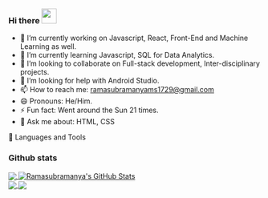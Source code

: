 ### Hi there <img src="https://raw.githubusercontent.com/MartinHeinz/MartinHeinz/master/wave.gif" width="30px">

- 🔭 I’m currently working on Javascript, React, Front-End and Machine Learning as well.
- 🌱 I’m currently learning Javascript, SQL for Data Analytics.
- 👯 I’m looking to collaborate on Full-stack development, Inter-disciplinary projects.
- 🤔 I’m looking for help with Android Studio.
- 📫 How to reach me: ramasubramanyams1729@gmail.com
- 😄 Pronouns: He/Him.
- ⚡ Fun fact: Went around the Sun 21 times.
- 💬 Ask me about: HTML, CSS

🧰 Languages and Tools

### Github stats

<a href="https://github.com/Ramasubramanya-MS">
  <img align="center" src="https://github-readme-stats.vercel.app/api/top-langs/?username=Ramasubramanya-MS&title_color=ffffff&text_color=c9cacc&icon_color=2bbc8a&bg_color=1d1f21&langs_count=6" />
</a>

<a href="https://github.com/Ramasubramanya-MS">
  <img align="center" src="https://github-readme-stats.vercel.app/api?username=Ramasubramanya-MS&show_icons=true&line_height=27&count_private=true&title_color=ffffff&text_color=c9cacc&icon_color=2bbc8a&bg_color=1d1f21" alt="Ramasubramanya's GitHub Stats" />
</a>
<br>
<a href="https://github.com/Ramasubramanya-MS/Machine-Learning-and-misc">
  <img align="center" src="https://github-readme-stats.vercel.app/api/pin/?username=Ramasubramanya-MS&repo=Machine-Learning-and-Misc&title_color=ffffff&text_color=c9cacc&icon_color=2bbc8a&bg_color=1d1f21" />
</a>
<a href="https://github.com/Ramasubramanya-MS/Web-Developement-React-misc">
  <img align="center" src="https://github-readme-stats.vercel.app/api/pin/?username=Ramasubramanya-MS&repo=Web-Developement-React-misc&title_color=ffffff&text_color=c9cacc&icon_color=2bbc8a&bg_color=1d1f21" />
</a>


